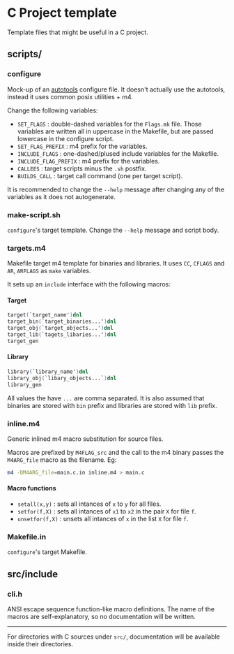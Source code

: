 # C Project template

Template files that might be useful in a C project.

## scripts/

### configure

Mock-up of an [autotools](https://en.wikipedia.org/wiki/GNU_Autotools) configure file. It doesn't
actually use the autotools, instead it uses common
posix utilities + m4.

Change the following variables:

- `SET_FLAGS` : double-dashed variables for the `Flags.mk` file. Those variables are written
              all in uppercase in the Makefile, but are passed lowercase in the configure
              script.
- `SET_FLAG_PREFIX` : m4 prefix for the variables.
- `INCLUDE_FLAGS` : one-dashed/plused include variables for the Makefile.
- `INCLUDE_FLAG_PREFIX` : m4 prefix for the variables.
- `CALLEES` : target scripts minus the `.sh` postfix.
- `BUILDS_CALL` : target call command (one per target script).

It is recommended to change the `--help` message after changing any of the variables
as it does not autogenerate.

### make-script.sh

`configure`'s target template. Change the `--help` message and script body.

### targets.m4

Makefile target m4 template for binaries and libraries.
It uses `CC`, `CFLAGS` and `AR`, `ARFLAGS` as `make` variables.

It sets up an `include` interface with the following macros:

#### Target

```m4
target(`target_name')dnl
target_bin(`target_binaries...')dnl
target_obj(`target_objects...')dnl
target_lib(`tagets_libaries...')dnl
target_gen
```

#### Library

```m4
library(`library_name')dnl
library_obj(`libary_objects...`)dnl
library_gen
```

All values the have `...` are comma separated. It is
also assumed that binaries are stored with `bin` prefix
and libraries are stored with `lib` prefix.

### inline.m4

Generic inlined m4 macro substitution for source files.

Macros are prefixed by `M4FLAG_src` and the call to the m4 binary
passes the `M4ARG_file` macro as the filename. Eg:

```sh
m4 -DM4ARG_file=main.c.in inline.m4 > main.c
```

#### Macro functions
- `setall(x,y)` : sets all intances of `x` to `y` for all files.
- `setfor(f,X)` : sets all intances of `x1` to `x2` in the pair `X` for file `f`.
- `unsetfor(f,X)` : unsets all intances of `x` in the list `X` for file `f`.

### Makefile.in

`configure`'s target Makefile.

## src/include

### cli.h

ANSI escape sequence function-like macro definitions. The name of the macros are self-explanatory,
so no documentation will be written.

---

For directories with C sources under `src/`, documentation will be available inside their directories.
